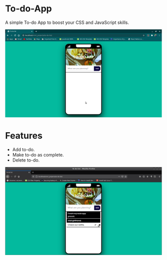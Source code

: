 # To-do-App
A simple To-do App to boost your CSS and JavaScript skills.

![Screenshot](img/screenshot.png)

# Features
  - Add to-do.
  - Make to-do as complete.
  - Delete to-do.

![Screenshot](img/screenshot-two.png)
